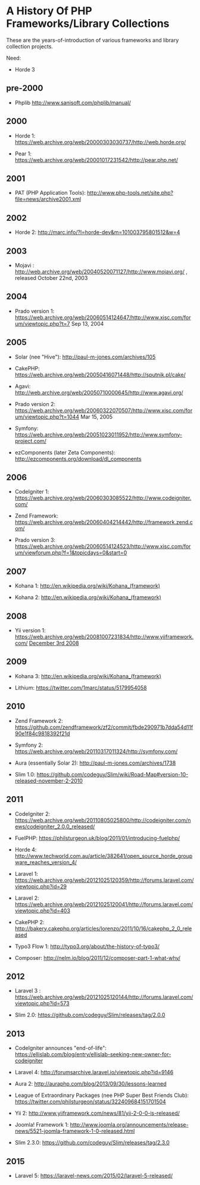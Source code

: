 # A History Of PHP Frameworks/Library Collections

These are the years-of-introduction of various frameworks and library collection projects.

Need:

- Horde 3


## pre-2000

- Phplib <http://www.sanisoft.com/phplib/manual/>

## 2000

- Horde 1: <https://web.archive.org/web/20000303030737/http://web.horde.org/>

- Pear 1: <https://web.archive.org/web/20001017231542/http://pear.php.net/>

## 2001

- PAT (PHP Application Tools): <http://www.php-tools.net/site.php?file=news/archive2001.xml>

## 2002

- Horde 2: <http://marc.info/?l=horde-dev&m=101003795801512&w=4>

## 2003

- Mojavi : <http://web.archive.org/web/20040520071127/http://www.mojavi.org/> , released October 22nd, 2003

## 2004

- Prado version 1: <https://web.archive.org/web/20060514124647/http://www.xisc.com/forum/viewtopic.php?t=7> Sep 13, 2004

## 2005

- Solar (nee "Hive"): <http://paul-m-jones.com/archives/105>

- CakePHP: <https://web.archive.org/web/20050416071448/http://sputnik.pl/cake/>

- Agavi: <http://web.archive.org/web/20050710000645/http://www.agavi.org/>

- Prado version 2: <https://web.archive.org/web/20060322070507/http://www.xisc.com/forum/viewtopic.php?t=1044> Mar 15, 2005

- Symfony: <https://web.archive.org/web/20051023011952/http://www.symfony-project.com/>

- ezComponents (later Zeta Components): <http://ezcomponents.org/download/dl_components>


## 2006

- CodeIgniter 1: <https://web.archive.org/web/20060303085522/http://www.codeigniter.com/>

- Zend Framework: <https://web.archive.org/web/20060404214442/http://framework.zend.com/>

- Prado version 3: <https://web.archive.org/web/20060514124523/http://www.xisc.com/forum/viewforum.php?f=1&topicdays=0&start=0>

## 2007

- Kohana 1: <http://en.wikipedia.org/wiki/Kohana_(framework)>

- Kohana 2: <http://en.wikipedia.org/wiki/Kohana_(framework)>

## 2008

- Yii version 1: <https://web.archive.org/web/20081007231834/http://www.yiiframework.com/> [December 3rd 2008](http://www.pradosoft.com/forum/index.php?topic=11022.0)

## 2009

- Kohana 3: <http://en.wikipedia.org/wiki/Kohana_(framework)>

- Lithium: <https://twitter.com/1marc/status/5179954058>

## 2010

- Zend Framework 2: <https://github.com/zendframework/zf2/commit/fbde290971b7dda54d11f90e1f84c9818392f21d>

- Symfony 2: <https://web.archive.org/web/20110317011324/http://symfony.com/>

- Aura (essentially Solar 2): <http://paul-m-jones.com/archives/1738>

- Slim 1.0: <https://github.com/codeguy/Slim/wiki/Road-Map#version-10-released-november-2-2010>


## 2011

- CodeIgniter 2: <https://web.archive.org/web/20110805025800/http://codeigniter.com/news/codeigniter_2.0.0_released/>

- FuelPHP: <https://philsturgeon.uk/blog/2011/01/introducing-fuelphp/>

- Horde 4: <http://www.techworld.com.au/article/382641/open_source_horde_groupware_reaches_version_4/>

- Laravel 1: <https://web.archive.org/web/20121025120359/http://forums.laravel.com/viewtopic.php?id=29>

- Laravel 2: <https://web.archive.org/web/20121025120041/http://forums.laravel.com/viewtopic.php?id=403>

- CakePHP 2: <http://bakery.cakephp.org/articles/lorenzo/2011/10/16/cakephp_2_0_released>

- Typo3 Flow 1: <http://typo3.org/about/the-history-of-typo3/>

- Composer: <http://nelm.io/blog/2011/12/composer-part-1-what-why/>


## 2012

- Laravel 3 : <https://web.archive.org/web/20121025120144/http://forums.laravel.com/viewtopic.php?id=573>

- Slim 2.0: <https://github.com/codeguy/Slim/releases/tag/2.0.0>

## 2013

- CodeIgniter announces "end-of-life": <https://ellislab.com/blog/entry/ellislab-seeking-new-owner-for-codeigniter>

- Laravel 4: <http://forumsarchive.laravel.io/viewtopic.php?id=9146>

- Aura 2: <http://auraphp.com/blog/2013/09/30/lessons-learned>

- League of Extraordinary Packages (nee PHP Super Best Friends Club): <https://twitter.com/philsturgeon/status/322409684151701504>

- Yii 2: <http://www.yiiframework.com/news/81/yii-2-0-0-is-released/>

- Joomla! Framework 1: <http://www.joomla.org/announcements/release-news/5521-joomla-framework-1-0-released.html>

- Slim 2.3.0: <https://github.com/codeguy/Slim/releases/tag/2.3.0>

## 2015

- Laravel 5: <https://laravel-news.com/2015/02/laravel-5-released/>
